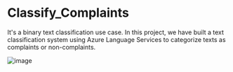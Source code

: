 # Classify_Complaints
It's a binary text classification use case. In this project, we have built a text classification system using Azure Language Services to categorize texts as complaints or non-complaints.

![image](https://github.com/bonton89/Classify_Complaints/assets/65277911/e00de5a0-9f90-44b3-bcbd-07a474993083)






